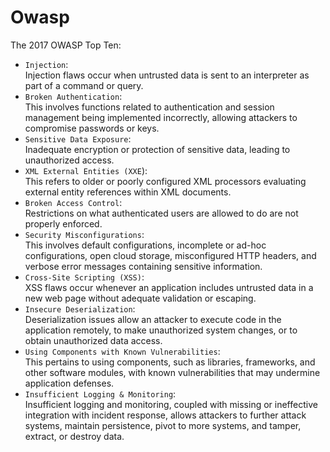 # Owasp 



The 2017 OWASP Top Ten:

- `Injection`:    
Injection flaws occur when untrusted data is sent to an interpreter as part of a command or query.
- `Broken Authentication`:    
This involves functions related to authentication and session management being implemented incorrectly, allowing attackers to compromise passwords or keys.
- `Sensitive Data Exposure`:    
Inadequate encryption or protection of sensitive data, leading to unauthorized access.
- `XML External Entities (XXE`):    
This refers to older or poorly configured XML processors evaluating external entity references within XML documents.
- `Broken Access Control`:    
Restrictions on what authenticated users are allowed to do are not properly enforced.
- `Security Misconfigurations`:    
This involves default configurations, incomplete or ad-hoc configurations, open cloud storage, misconfigured HTTP headers, and verbose error messages containing sensitive information.
- `Cross-Site Scripting (XSS)`:    
XSS flaws occur whenever an application includes untrusted data in a new web page without adequate validation or escaping.
- `Insecure Deserialization`:    
Deserialization issues allow an attacker to execute code in the application remotely, to make unauthorized system changes, or to obtain unauthorized data access.
- `Using Components with Known Vulnerabilities`:   
This pertains to using components, such as libraries, frameworks, and other software modules, with known vulnerabilities that may undermine application defenses.
- `Insufficient Logging & Monitoring`:    
Insufficient logging and monitoring, coupled with missing or ineffective integration with incident response, allows attackers to further attack systems, maintain persistence, pivot to more systems, and tamper, extract, or destroy data.
